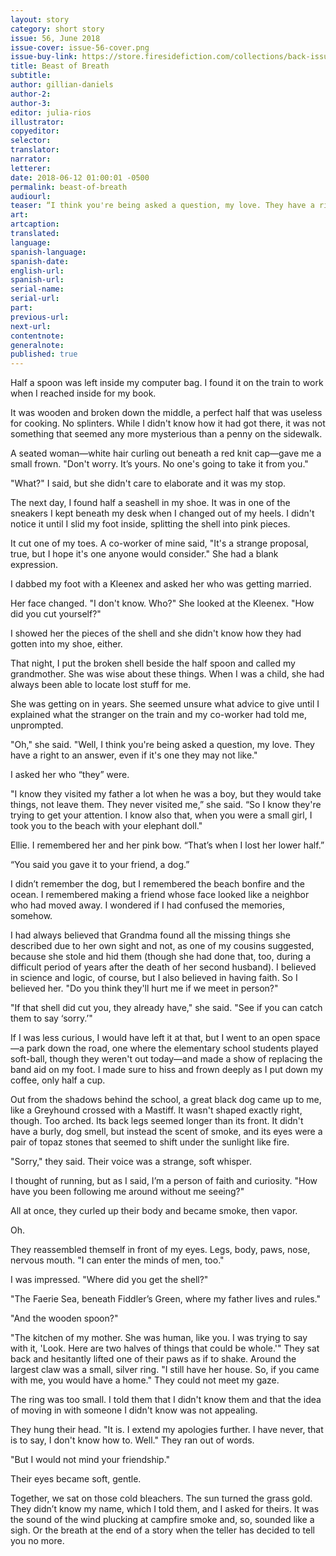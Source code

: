 ```yaml
---
layout: story
category: short story
issue: 56, June 2018
issue-cover: issue-56-cover.png
issue-buy-link: https://store.firesidefiction.com/collections/back-issues/products/fireside-magazine-issue-56-june-2018
title: Beast of Breath
subtitle:
author: gillian-daniels
author-2:
author-3:
editor: julia-rios
illustrator:
copyeditor:
selector:
translator:
narrator:
letterer:
date: 2018-06-12 01:00:01 -0500
permalink: beast-of-breath
audiourl:
teaser: “I think you're being asked a question, my love. They have a right to an answer, even if it's one they may not like.”
art:
artcaption:
translated:
language:
spanish-language:
spanish-date:
english-url:
spanish-url:
serial-name:
serial-url:
part:
previous-url:
next-url:
contentnote:
generalnote:
published: true
---
```


Half a spoon was left inside my computer bag. I found it on the train to work when I reached inside for my book.

It was wooden and broken down the middle, a perfect half that was useless for cooking. No splinters. While I didn't know how it had got there, it was not something that seemed any more mysterious than a penny on the sidewalk.

A seated woman—white hair curling out beneath a red knit cap—gave me a small frown. "Don't worry. It’s yours. No one's going to take it from you."

"What?" I said, but she didn't care to elaborate and it was my stop.

The next day, I found half a seashell in my shoe. It was in one of the sneakers I kept beneath my desk when I changed out of my heels. I didn't notice it until I slid my foot inside, splitting the shell into pink pieces.

It cut one of my toes. A co-worker of mine said, "It's a strange proposal, true, but I hope it's one anyone would consider." She had a blank expression.

I dabbed my foot with a Kleenex and asked her who was getting married.

Her face changed. "I don't know. Who?" She looked at the Kleenex. "How did you cut yourself?"

I showed her the pieces of the shell and she didn't know how they had gotten into my shoe, either.

That night, I put the broken shell beside the half spoon and called my grandmother. She was wise about these things. When I was a child, she had always been able to locate lost stuff for me.

She was getting on in years. She seemed unsure what advice to give until I explained what the stranger on the train and my co-worker had told me, unprompted.

"Oh," she said. "Well, I think you're being asked a question, my love. They have a right to an answer, even if it's one they may not like."

I asked her who “they” were.

"I know they visited my father a lot when he was a boy, but they would take things, not leave them. They never visited me,” she said. “So I know they're trying to get your attention. I know also that, when you were a small girl, I took you to the beach with your elephant doll."

Ellie. I remembered her and her pink bow. “That’s when I lost her lower half.”

“You said you gave it to your friend, a dog.”

I didn’t remember the dog, but I remembered the beach bonfire and the ocean. I remembered making a friend whose face looked like a neighbor who had moved away. I wondered if I had confused the memories, somehow.

I had always believed that Grandma found all the missing things she described due to her own sight and not, as one of my cousins suggested, because she stole and hid them (though she had done that, too, during a difficult period of years after the death of her second husband). I believed in science and logic, of course, but I also believed in having faith. So I believed her. "Do you think they'll hurt me if we meet in person?"

"If that shell did cut you, they already have," she said. "See if you can catch them to say ‘sorry.’"

If I was less curious, I would have left it at that, but I went to an open space—a park down the road, one where the elementary school students played soft-ball, though they weren't out today—and made a show of replacing the band aid on my foot. I made sure to hiss and frown deeply as I put down my coffee, only half a cup.

Out from the shadows behind the school, a great black dog came up to me, like a Greyhound crossed with a Mastiff. It wasn't shaped exactly right, though. Too arched. Its back legs seemed longer than its front. It didn't have a burly, dog smell, but instead the scent of smoke, and its eyes were a pair of topaz stones that seemed to shift under the sunlight like fire.

"Sorry," they said. Their voice was a strange, soft whisper.

I thought of running, but as I said, I’m a person of faith and curiosity. "How have you been following me around without me seeing?"

All at once, they curled up their body and became smoke, then vapor.

Oh.

They reassembled themself in front of my eyes. Legs, body, paws, nose, nervous mouth. "I can enter the minds of men, too."

I was impressed. "Where did you get the shell?"

"The Faerie Sea, beneath Fiddler’s Green, where my father lives and rules."

"And the wooden spoon?"

"The kitchen of my mother. She was human, like you. I was trying to say with it, 'Look. Here are two halves of things that could be whole.'" They sat back and hesitantly lifted one of their paws as if to shake. Around the largest claw was a small, silver ring. "I still have her house. So, if you came with me, you would have a home." They could not meet my gaze.

The ring was too small. I told them that I didn't know them and that the idea of moving in with someone I didn't know was not appealing.

They hung their head. "It is. I extend my apologies further. I have never, that is to say, I don't know how to. Well." They ran out of words.

"But I would not mind your friendship."

Their eyes became soft, gentle.

Together, we sat on those cold bleachers. The sun turned the grass gold. They didn’t know my name, which I told them, and I asked for theirs. It was the sound of the wind plucking at campfire smoke and, so, sounded like a sigh. Or the breath at the end of a story when the teller has decided to tell you no more.
